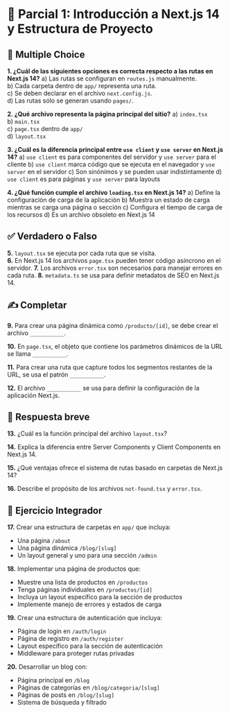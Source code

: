 # 📘 Parcial 1: Introducción a Next.js 14 y Estructura de Proyecto

## 📝 Multiple Choice
**1. ¿Cuál de las siguientes opciones es correcta respecto a las rutas en Next.js 14?**
a) Las rutas se configuran en `routes.js` manualmente.  
b) Cada carpeta dentro de `app/` representa una ruta.  
c) Se deben declarar en el archivo `next.config.js`.  
d) Las rutas sólo se generan usando `pages/`.

**2. ¿Qué archivo representa la página principal del sitio?**
a) `index.tsx`  
b) `main.tsx`  
c) `page.tsx` dentro de `app/`  
d) `layout.tsx`

**3. ¿Cuál es la diferencia principal entre `use client` y `use server` en Next.js 14?**
a) `use client` es para componentes del servidor y `use server` para el cliente
b) `use client` marca código que se ejecuta en el navegador y `use server` en el servidor
c) Son sinónimos y se pueden usar indistintamente
d) `use client` es para páginas y `use server` para layouts

**4. ¿Qué función cumple el archivo `loading.tsx` en Next.js 14?**
a) Define la configuración de carga de la aplicación
b) Muestra un estado de carga mientras se carga una página o sección
c) Configura el tiempo de carga de los recursos
d) Es un archivo obsoleto en Next.js 14

## ✅ Verdadero o Falso
**5.** `layout.tsx` se ejecuta por cada ruta que se visita.  
**6.** En Next.js 14 los archivos `page.tsx` pueden tener código asíncrono en el servidor.
**7.** Los archivos `error.tsx` son necesarios para manejar errores en cada ruta.
**8.** `metadata.ts` se usa para definir metadatos de SEO en Next.js 14.

## ✍️ Completar
**9.** Para crear una página dinámica como `/producto/[id]`, se debe crear el archivo `___________`.

**10.** En `page.tsx`, el objeto que contiene los parámetros dinámicos de la URL se llama `___________`.

**11.** Para crear una ruta que capture todos los segmentos restantes de la URL, se usa el patrón `___________`.

**12.** El archivo `___________` se usa para definir la configuración de la aplicación Next.js.

## 💬 Respuesta breve
**13.** ¿Cuál es la función principal del archivo `layout.tsx`?

**14.** Explica la diferencia entre Server Components y Client Components en Next.js 14.

**15.** ¿Qué ventajas ofrece el sistema de rutas basado en carpetas de Next.js 14?

**16.** Describe el propósito de los archivos `not-found.tsx` y `error.tsx`.

## 🔧 Ejercicio Integrador
**17.** Crear una estructura de carpetas en `app/` que incluya:
- Una página `/about`
- Una página dinámica `/blog/[slug]`
- Un layout general y uno para una sección `/admin`

**18.** Implementar una página de productos que:
- Muestre una lista de productos en `/productos`
- Tenga páginas individuales en `/productos/[id]`
- Incluya un layout específico para la sección de productos
- Implemente manejo de errores y estados de carga

**19.** Crear una estructura de autenticación que incluya:
- Página de login en `/auth/login`
- Página de registro en `/auth/register`
- Layout específico para la sección de autenticación
- Middleware para proteger rutas privadas

**20.** Desarrollar un blog con:
- Página principal en `/blog`
- Páginas de categorías en `/blog/categoria/[slug]`
- Páginas de posts en `/blog/[slug]`
- Sistema de búsqueda y filtrado
